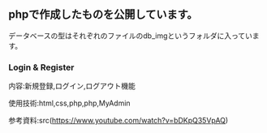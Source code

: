 ## phpで作成したものを公開しています。

データベースの型はそれぞれのファイルのdb_imgというフォルダに入っています。

### Login & Register

内容:新規登録,ログイン,ログアウト機能

使用技術:html,css,php,php,MyAdmin

参考資料:src(https://www.youtube.com/watch?v=bDKpQ35VpAQ)
